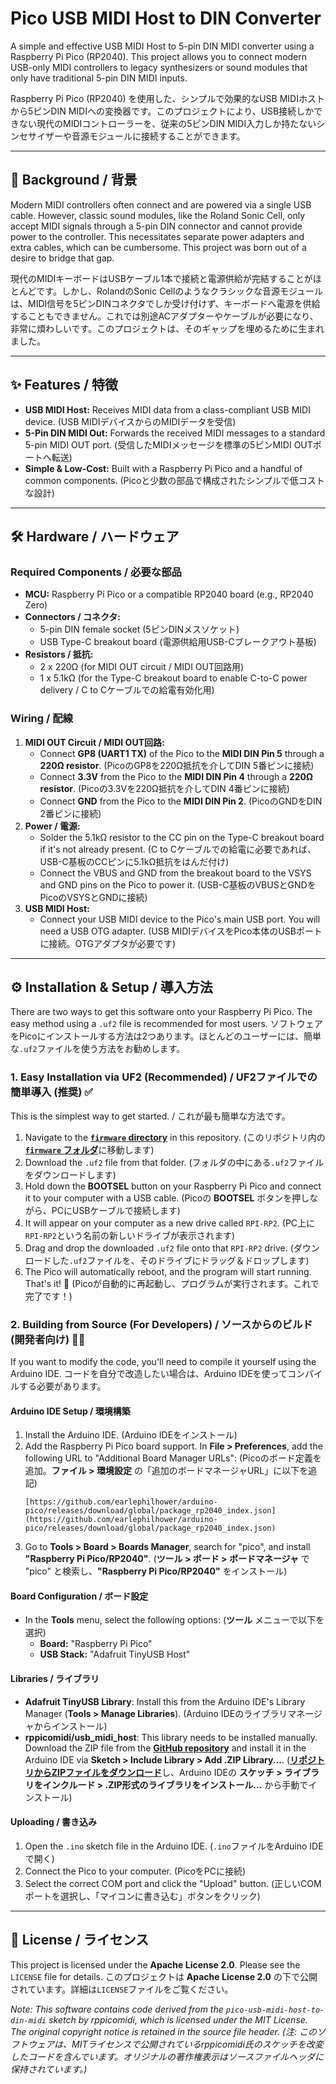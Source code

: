 # Pico USB MIDI Host to DIN Converter



A simple and effective USB MIDI Host to 5-pin DIN MIDI converter using a Raspberry Pi Pico (RP2040). This project allows you to connect modern USB-only MIDI controllers to legacy synthesizers or sound modules that only have traditional 5-pin DIN MIDI inputs.

Raspberry Pi Pico (RP2040) を使用した、シンプルで効果的なUSB MIDIホストから5ピンDIN MIDIへの変換器です。このプロジェクトにより、USB接続しかできない現代のMIDIコントローラーを、従来の5ピンDIN MIDI入力しか持たないシンセサイザーや音源モジュールに接続することができます。

---

## 🎵 Background / 背景

Modern MIDI controllers often connect and are powered via a single USB cable. However, classic sound modules, like the Roland Sonic Cell, only accept MIDI signals through a 5-pin DIN connector and cannot provide power to the controller. This necessitates separate power adapters and extra cables, which can be cumbersome. This project was born out of a desire to bridge that gap.

現代のMIDIキーボードはUSBケーブル1本で接続と電源供給が完結することがほとんどです。しかし、RolandのSonic Cellのようなクラシックな音源モジュールは、MIDI信号を5ピンDINコネクタでしか受け付けず、キーボードへ電源を供給することもできません。これでは別途ACアダプターやケーブルが必要になり、非常に煩わしいです。このプロジェクトは、そのギャップを埋めるために生まれました。

---

## ✨ Features / 特徴

* **USB MIDI Host:** Receives MIDI data from a class-compliant USB MIDI device. (USB MIDIデバイスからのMIDIデータを受信)
* **5-Pin DIN MIDI Out:** Forwards the received MIDI messages to a standard 5-pin MIDI OUT port. (受信したMIDIメッセージを標準の5ピンMIDI OUTポートへ転送)
* **Simple & Low-Cost:** Built with a Raspberry Pi Pico and a handful of common components. (Picoと少数の部品で構成されたシンプルで低コストな設計)

---

## 🛠️ Hardware / ハードウェア

### Required Components / 必要な部品
* **MCU:** Raspberry Pi Pico or a compatible RP2040 board (e.g., RP2040 Zero)
* **Connectors / コネクタ:**
    * 5-pin DIN female socket (5ピンDINメスソケット)
    * USB Type-C breakout board (電源供給用USB-Cブレークアウト基板)
* **Resistors / 抵抗:**
    * 2 x 220Ω (for MIDI OUT circuit / MIDI OUT回路用)
    * 1 x 5.1kΩ (for the Type-C breakout board to enable C-to-C power delivery / C to Cケーブルでの給電有効化用)

### Wiring / 配線

1.  **MIDI OUT Circuit / MIDI OUT回路:**
    * Connect **GP8 (UART1 TX)** of the Pico to the **MIDI DIN Pin 5** through a **220Ω resistor**. (PicoのGP8を220Ω抵抗を介してDIN 5番ピンに接続)
    * Connect **3.3V** from the Pico to the **MIDI DIN Pin 4** through a **220Ω resistor**. (Picoの3.3Vを220Ω抵抗を介してDIN 4番ピンに接続)
    * Connect **GND** from the Pico to the **MIDI DIN Pin 2**. (PicoのGNDをDIN 2番ピンに接続)
2.  **Power / 電源:**
    * Solder the 5.1kΩ resistor to the CC pin on the Type-C breakout board if it's not already present. (C to Cケーブルでの給電に必要であれば、USB-C基板のCCピンに5.1kΩ抵抗をはんだ付け)
    * Connect the VBUS and GND from the breakout board to the VSYS and GND pins on the Pico to power it. (USB-C基板のVBUSとGNDをPicoのVSYSとGNDに接続)
3.  **USB MIDI Host:**
    * Connect your USB MIDI device to the Pico's main USB port. You will need a USB OTG adapter. (USB MIDIデバイスをPico本体のUSBポートに接続。OTGアダプタが必要です)

---

## ⚙️ Installation & Setup / 導入方法

There are two ways to get this software onto your Raspberry Pi Pico. The easy method using a `.uf2` file is recommended for most users.
ソフトウェアをPicoにインストールする方法は2つあります。ほとんどのユーザーには、簡単な`.uf2`ファイルを使う方法をお勧めします。

### 1. Easy Installation via UF2 (Recommended) / UF2ファイルでの簡単導入 (推奨) ✅

This is the simplest way to get started. / これが最も簡単な方法です。

1.  Navigate to the [**`firmware` directory**](https://github.com/natera-cloud/pico_USB_MIDI_to_DIN/tree/main/firmware) in this repository. (このリポジトリ内の [**`firmware` フォルダ**](https://github.com/natera-cloud/pico_USB_MIDI_to_DIN/tree/main/firmware)に移動します)
2.  Download the `.uf2` file from that folder. (フォルダの中にある`.uf2`ファイルをダウンロードします)
3.  Hold down the **BOOTSEL** button on your Raspberry Pi Pico and connect it to your computer with a USB cable. (Picoの **BOOTSEL** ボタンを押しながら、PCにUSBケーブルで接続します)
4.  It will appear on your computer as a new drive called `RPI-RP2`. (PC上に`RPI-RP2`という名前の新しいドライブが表示されます)
5.  Drag and drop the downloaded `.uf2` file onto that `RPI-RP2` drive. (ダウンロードした`.uf2`ファイルを、そのドライブにドラッグ＆ドロップします)
6.  The Pico will automatically reboot, and the program will start running. That's it! 🚀 (Picoが自動的に再起動し、プログラムが実行されます。これで完了です！)

### 2. Building from Source (For Developers) / ソースからのビルド (開発者向け) 🧑‍💻

If you want to modify the code, you'll need to compile it yourself using the Arduino IDE.
コードを自分で改造したい場合は、Arduino IDEを使ってコンパイルする必要があります。

#### Arduino IDE Setup / 環境構築
1.  Install the Arduino IDE. (Arduino IDEをインストール)
2.  Add the Raspberry Pi Pico board support. In **File > Preferences**, add the following URL to "Additional Board Manager URLs": (Picoのボード定義を追加。**ファイル > 環境設定** の「追加のボードマネージャURL」に以下を追記)
    ```
    [https://github.com/earlephilhower/arduino-pico/releases/download/global/package_rp2040_index.json](https://github.com/earlephilhower/arduino-pico/releases/download/global/package_rp2040_index.json)
    ```
3.  Go to **Tools > Board > Boards Manager**, search for "pico", and install **"Raspberry Pi Pico/RP2040"**. (**ツール > ボード > ボードマネージャ** で "pico" と検索し、**"Raspberry Pi Pico/RP2040"** をインストール)

#### Board Configuration / ボード設定
* In the **Tools** menu, select the following options: (**ツール** メニューで以下を選択)
    * **Board:** "Raspberry Pi Pico"
    * **USB Stack:** "Adafruit TinyUSB Host"

#### Libraries / ライブラリ
* **Adafruit TinyUSB Library**: Install this from the Arduino IDE's Library Manager (**Tools > Manage Libraries**). (Arduino IDEのライブラリマネージャからインストール)
* **rppicomidi/usb_midi_host**: This library needs to be installed manually. Download the ZIP file from the [**GitHub repository**](https://github.com/rppicomidi/usb_midi_host) and install it in the Arduino IDE via **Sketch > Include Library > Add .ZIP Library...**. ([**リポジトリからZIPファイルをダウンロード**](https://github.com/rppicomidi/usb_midi_host)し、Arduino IDEの **スケッチ > ライブラリをインクルード > .ZIP形式のライブラリをインストール...** から手動でインストール)

#### Uploading / 書き込み
1.  Open the `.ino` sketch file in the Arduino IDE. (`.ino`ファイルをArduino IDEで開く)
2.  Connect the Pico to your computer. (PicoをPCに接続)
3.  Select the correct COM port and click the "Upload" button. (正しいCOMポートを選択し、「マイコンに書き込む」ボタンをクリック)

---

## 📄 License / ライセンス

This project is licensed under the **Apache License 2.0**. Please see the `LICENSE` file for details.
このプロジェクトは **Apache License 2.0** の下で公開されています。詳細は`LICENSE`ファイルをご覧ください。

*Note: This software contains code derived from the `pico-usb-midi-host-to-din-midi` sketch by rppicomidi, which is licensed under the MIT License. The original copyright notice is retained in the source file header.*
*(注: このソフトウェアは、MITライセンスで公開されているrppicomidi氏のスケッチを改変したコードを含んでいます。オリジナルの著作権表示はソースファイルヘッダに保持されています。)*
